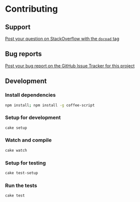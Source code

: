 # Contributing

## Support

[Post your question on StackOverflow with the `docpad` tag](http://stackoverflow.com/questions/tagged/docpad)


## Bug reports

[Post your bug report on the GitHub Issue Tracker for this project](https://github.com/docpad/docpad-plugin-coffeekup/issues)


## Development

### Install dependencies

``` bash
npm install; npm install -g coffee-script
```

### Setup for development

``` bash
cake setup
```

### Watch and compile

``` bash
cake watch
```

### Setup for testing

``` bash
cake test-setup
```

### Run the tests

``` bash
cake test
```
